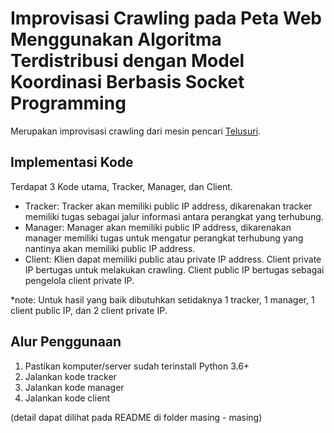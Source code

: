 # Improvisasi Crawling pada Peta Web Menggunakan Algoritma Terdistribusi dengan Model Koordinasi Berbasis Socket Programming

Merupakan improvisasi crawling dari mesin pencari [Telusuri](https://github.com/lazuardyk/search-engine).


## Implementasi Kode
Terdapat 3 Kode utama, Tracker, Manager, dan Client.
- Tracker: Tracker akan memiliki public IP address, dikarenakan tracker memiliki
tugas sebagai jalur informasi antara perangkat yang terhubung.
- Manager: Manager akan memiliki public IP address, dikarenakan manager memiliki
tugas untuk mengatur perangkat terhubung yang nantinya akan memiliki public IP
address.
- Client: Klien dapat memiliki public atau private IP address. Client private IP bertugas untuk melakukan crawling. Client public IP bertugas sebagai pengelola client private IP.


*note: Untuk hasil yang baik dibutuhkan setidaknya 1 tracker, 1 manager, 1 client public IP, dan 2 client private IP.

## Alur Penggunaan
1. Pastikan komputer/server sudah terinstall Python 3.6+
2. Jalankan kode tracker
3. Jalankan kode manager
4. Jalankan kode client

(detail dapat dilihat pada README di folder masing - masing)
